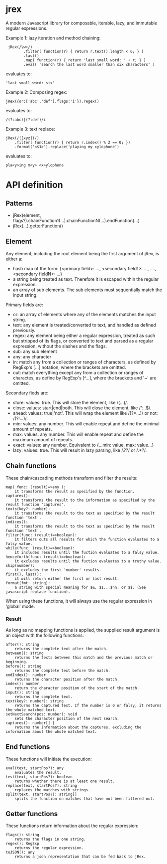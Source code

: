 # jrex
A modern Javascript library for composable, iterable, lazy, and immutable regular expressions.

Example 1: lazy iteration and method chaining:

     jRex(/\w+/)
            .filter( function(r) { return r.text().length < 6; } )
            .last()
            .map( function(r) { return 'last small word: ' + r; } )
            .eval( 'search the last word smaller than six characters' )

evaluates to:
    
    'last small word: six'

Example 2: Composing regex:

    jRex({or:['abc','def'],flags:'i'}).regex()
    
evaluates to:

    /(?:abc)|(?:def)/i

Example 3: text replace:

    jRex(/([xyz])/)
        .filter( function(r) { return r.index() % 2 == 0; })
        .format('<$1>').replace('playing my xylophone')
    
evaluates to:

    pla<y>ing m<y> <x>ylophone

API definition
==============
Patterns
--------
- jRex(element, flags?).chainFunction1(...).chainFunctionN(...).endFunction(...)
- jRex(...).getterFunction()

Element
-------
Any element, including the root element being the first argument of jRex, is either a:

- hash map of the form: {\<primary field>: ..., \<secondary field1>: ..., ...., \<secondary fieldN>: ...}
- a string being treated as text. Therefore it is escaped within the regular expression.
- an array of sub elements. The sub elements must sequentially match the input string.

Primary fields are:

- or: an array of elements where any of the elements matches the input string.
- text: any element is treated/converted to text, and handled as defined previously. 
- regex: any element being either a regular expression, treated as such but stripped of its flags, or converted to text and parsed as a regular expression, without the slashes and the flags.
- sub: any sub element 
- any: any character
- in: match any from a collection or ranges of characters, as defined by RegExp's [...] notation, where the brackets are omitted.
- out: match everything except any from a collection or ranges of charactes, as define by RegExp's [^...], where the brackets and '~' are omitted.

Secondary fieds are:

- store: values: true. This will store the element, like /(...)/.
- close: values: start|end|both. This will close the element, like /^...$/.
- ahead: values: true|'not'. This will wrap the element like /(?=...)/ or not: /(?!...)/.
- min: values: any number. This will enable repeat and define the minimal amount of repeats.
- max: values: any number. This will enable repeat and define the maximum amount of repeats.
- exact: values: any number. Equivalent to \{...min: value, max: value...\}
- lazy: values: true. This will result in lazy parsing, like /.??/ or /.*?/.

Chain functions
---------------
These chain/cascading methods transform and filter the results:

	map( func: (result)=>any ): 
	 	it transforms the result as specified by the function.
	captures(): 
		it transforms the result to the information as specified by the result function 'captures'.
	texts(key?: number): 
		it transforms the result to the text as specified by the result function 'text'.
	indices(): 
		it transforms the result to the text as specified by the result function 'text'.
	filter(func: (result)=>boolean): 
		it filters outs all results for which the function evaluates to a falsy value.
	while(func: (result)=>boolean): 
		it includes results until the fuction evaluates to a falsy value.
	henceforth(func: (result)=>boolean): 
		it excludes results until the fuction evaluates to a truthy value.
	skip(number): 
		it excludes the first 'number' results.
	first(), last(): 
		it will return either the first or last result.
	format(fmt: string): 
		a string with special meaning for $&, $1...$nn, or $$. (See javascript replace function).

When using these functions, it will always use the regular expression in 'global' mode.

### Result

As long as no mapping functions is applied, the supplied result argument is an object with the following functions:

	after(): string
		returns the complete text after the match.
	between(): string
		returns the texts between this match and the previous match or beginning.
	before(): string
		returns the complete text before the match.
	endIndex(): number
		returns the character position after the match.
	index(): number
		return the character position of the start of the match.
	input(): string
		returns the complete text.
	text(key?: number): string
		returns the captured text. If the number is 0 or falsy, it returns the whole matched text.
	setNextSearch(pos: number): void
		sets the character position of the next search.
	captures(): number[] {
		returns the information about the captures, excluding the information about the whole matched text.

End functions
-------------
These functions will initiate the execution:

	eval(text, startPos?): any
		evaluates the result.
	test(text, startPos?): boolean 
		returns whether there is at least one result.
	replace(text, startPos?): string
		replaces the matches with strings.
	split(text, startPos?): string[]
		splits the function on matches that have not been filtered out.

Getter functions
-----------------
These functions return information about the regular expression:

	flags(): string
		returns the flags in one string.
	regex(): RegExp 
		returns the regular expression.
	toJSON(): any
		returns a json representation that can be fed back to jRex.
